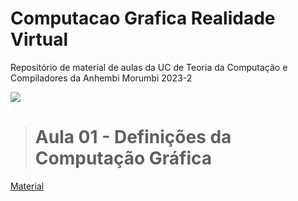# Computacao Grafica Realidade Virtual
Repositório de material de aulas da UC de Teoria da Computação e Compiladores da Anhembi Morumbi 2023-2

![](https://bloggrijjy.files.wordpress.com/2021/01/graphicspipeline.png?w=512)


> <h1>Aula 01 - Definições da Computação Gráfica</h1>
<p><a href="https://github.com/fkakugawa/ComputacaoGraficaRealidadeVirtual/blob/main/CGRV_Aula01-Defini%C3%A7oesDaCG.pdf">Material</a></p>
